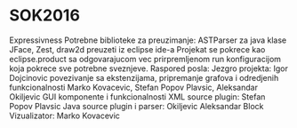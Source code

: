 # SOK2016
Expressivness 
Potrebne biblioteke za preuzimanje: 
  ASTParser za java klase
  JFace, Zest, draw2d preuzeti iz eclipse ide-a
Projekat se pokrece kao eclipse.product sa odgovarajucom vec prirpremljenom
run konfiguracijom koja pokrece sve potrebne sveznjeve.
Raspored posla:
 Jezgro projekta: 
  Igor Dojcinovic povezivanje sa ekstenzijama, pripremanje grafova i odredjenih funkcionalnosti
  Marko Kovacevic, Stefan Popov Plavsic, Aleksandar Okiljevic GUI komponente i funkcionalnosti
XML source plugin: 
  Stefan Popov Plavsic
Java source plugin i parser:
  Okiljevic Aleksandar
Block Vizualizator:
  Marko Kovacevic
